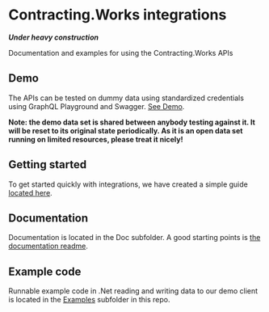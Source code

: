 # Contracting.Works integrations

***Under heavy construction***

Documentation and examples for using the Contracting.Works APIs

## Demo

The APIs can be tested on dummy data using standardized credentials using GraphQL Playground and Swagger. [See Demo](Demo.md).

**Note: the demo data set is shared between anybody testing against it. It will be reset to its original state periodically. As it is an open data set running on limited resources, please treat it nicely!**

## Getting started

To get started quickly with integrations, we have created a simple guide [located here](Getting%20started.md).

## Documentation

Documentation is located in the Doc subfolder. A good starting points is [the documentation readme](Doc/README.md).

## Example code

Runnable example code in .Net reading and writing data to our demo client is located in the [Examples](Examples/README.md) subfolder in this repo.



